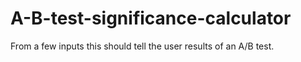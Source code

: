 # A-B-test-significance-calculator
From a few inputs this should tell the user results of an A/B test. 
